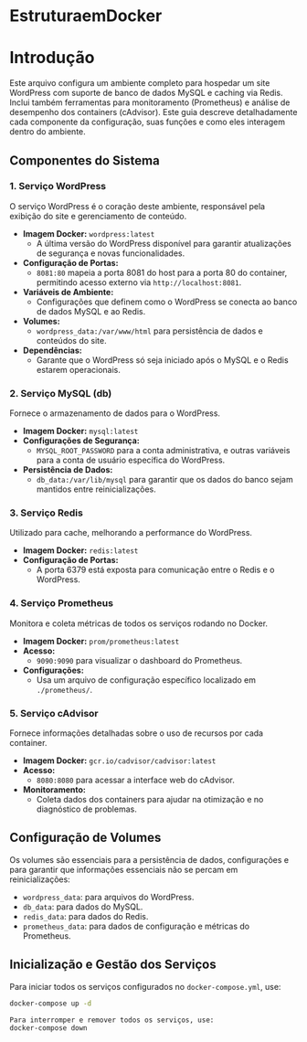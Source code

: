 # EstruturaemDocker

# Introdução

Este arquivo configura um ambiente completo para hospedar um site WordPress com suporte de banco de dados MySQL e caching via Redis. Inclui também ferramentas para monitoramento (Prometheus) e análise de desempenho dos containers (cAdvisor). Este guia descreve detalhadamente cada componente da configuração, suas funções e como eles interagem dentro do ambiente.

## Componentes do Sistema

### 1. Serviço WordPress

O serviço WordPress é o coração deste ambiente, responsável pela exibição do site e gerenciamento de conteúdo.

- **Imagem Docker:** `wordpress:latest`
  - A última versão do WordPress disponível para garantir atualizações de segurança e novas funcionalidades.
- **Configuração de Portas:**
  - `8081:80` mapeia a porta 8081 do host para a porta 80 do container, permitindo acesso externo via `http://localhost:8081`.
- **Variáveis de Ambiente:**
  - Configurações que definem como o WordPress se conecta ao banco de dados MySQL e ao Redis.
- **Volumes:**
  - `wordpress_data:/var/www/html` para persistência de dados e conteúdos do site.
- **Dependências:**
  - Garante que o WordPress só seja iniciado após o MySQL e o Redis estarem operacionais.

### 2. Serviço MySQL (db)

Fornece o armazenamento de dados para o WordPress.

- **Imagem Docker:** `mysql:latest`
- **Configurações de Segurança:**
  - `MYSQL_ROOT_PASSWORD` para a conta administrativa, e outras variáveis para a conta de usuário específica do WordPress.
- **Persistência de Dados:**
  - `db_data:/var/lib/mysql` para garantir que os dados do banco sejam mantidos entre reinicializações.

### 3. Serviço Redis

Utilizado para cache, melhorando a performance do WordPress.

- **Imagem Docker:** `redis:latest`
- **Configuração de Portas:**
  - A porta 6379 está exposta para comunicação entre o Redis e o WordPress.

### 4. Serviço Prometheus

Monitora e coleta métricas de todos os serviços rodando no Docker.

- **Imagem Docker:** `prom/prometheus:latest`
- **Acesso:**
  - `9090:9090` para visualizar o dashboard do Prometheus.
- **Configurações:**
  - Usa um arquivo de configuração específico localizado em `./prometheus/`.

### 5. Serviço cAdvisor

Fornece informações detalhadas sobre o uso de recursos por cada container.

- **Imagem Docker:** `gcr.io/cadvisor/cadvisor:latest`
- **Acesso:**
  - `8080:8080` para acessar a interface web do cAdvisor.
- **Monitoramento:**
  - Coleta dados dos containers para ajudar na otimização e no diagnóstico de problemas.

## Configuração de Volumes

Os volumes são essenciais para a persistência de dados, configurações e para garantir que informações essenciais não se percam em reinicializações:

- `wordpress_data`: para arquivos do WordPress.
- `db_data`: para dados do MySQL.
- `redis_data`: para dados do Redis.
- `prometheus_data`: para dados de configuração e métricas do Prometheus.

## Inicialização e Gestão dos Serviços

Para iniciar todos os serviços configurados no `docker-compose.yml`, use:

```bash
docker-compose up -d

Para interromper e remover todos os serviços, use:
docker-compose down
